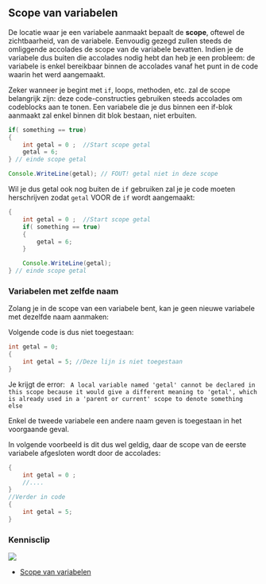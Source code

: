 ## Scope van variabelen

De locatie waar je een variabele aanmaakt bepaalt de **scope**, oftewel de zichtbaarheid, van de variabele.
Eenvoudig gezegd zullen steeds de omliggende accolades de scope van de variabele bevatten. Indien je de variabele dus buiten die accolades nodig hebt dan heb je een probleem: de variabele is enkel bereikbaar binnen de accolades vanaf het punt in de code waarin het werd aangemaakt.

Zeker wanneer je begint met ``if``, loops, methoden, etc. zal de scope belangrijk zijn: deze code-constructies gebruiken steeds accolades om codeblocks aan te tonen. Een variabele die je dus binnen een if-blok aanmaakt zal enkel binnen dit blok bestaan, niet erbuiten.
```java
if( something == true)
{
    int getal = 0 ;  //Start scope getal
    getal = 6;
} // einde scope getal

Console.WriteLine(getal); // FOUT! getal niet in deze scope
```

Wil je dus getal ook nog buiten de ``if`` gebruiken zal je je code moeten herschrijven zodat ``getal`` VOOR de ``if`` wordt aangemaakt:

```java
{
    int getal = 0 ;  //Start scope getal
    if( something == true)
    {
        getal = 6;
    } 

    Console.WriteLine(getal); 
} // einde scope getal
```



### Variabelen met zelfde naam
Zolang je in de scope van een variabele bent, kan je geen nieuwe variabele met dezelfde naam aanmaken:

Volgende code is dus niet toegestaan:
```java
int getal = 0;
{
    int getal = 5; //Deze lijn is niet toegestaan
}
```
Je krijgt de error:
`` A local variable named 'getal' cannot be declared in this scope because it would give a different meaning to 'getal', which is already used in a 'parent or current' scope to denote something else`` 

Enkel de tweede variabele een andere naam geven is toegestaan in het voorgaande geval.

In volgende voorbeeld is dit dus wel geldig, daar de scope van de eerste variabele afgesloten wordt door de accolades:
```java
{
    int getal = 0 ;
    //....
}
//Verder in code
{
    int getal = 5;
}
```



### Kennisclip
![](../assets/infoclip.png)

* [Scope van variabelen](https://ap.cloud.panopto.eu/Panopto/Pages/Viewer.aspx?id=16593f9b-a0fa-4b9b-a869-ac4600958190)



